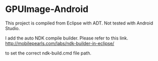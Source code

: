 # GPUImage-Android

This project is compiled from Eclipse with ADT. Not tested with Android Studio.

I add the auto NDK compile builder. Please refer to this link.
http://mobilepearls.com/labs/ndk-builder-in-eclipse/

to set the correct ndk-build.cmd file path.
